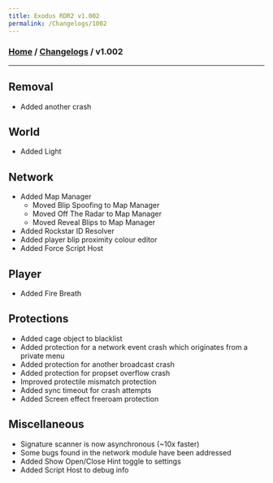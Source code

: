 ```yaml
---
title: Exodus RDR2 v1.002
permalink: /Changelogs/1002
---
```

### [Home](/) / [Changelogs](/Changelogs) / v1.002
---
## Removal
- Added another crash

## World
- Added Light

## Network
- Added Map Manager
  - Moved Blip Spoofing to Map Manager
  - Moved Off The Radar to Map Manager
  - Moved Reveal Blips to Map Manager
- Added Rockstar ID Resolver
- Added player blip proximity colour editor
- Added Force Script Host

## Player
- Added Fire Breath

## Protections
- Added cage object to blacklist
- Added protection for a network event crash which originates from a private menu
- Added protection for another broadcast crash
- Added protection for propset overflow crash
- Improved protectile mismatch protection
- Added sync timeout for crash attempts
- Added Screen effect freeroam protection

## Miscellaneous
- Signature scanner is now asynchronous (~10x faster)
- Some bugs found in the network module have been addressed
- Added Show Open/Close Hint toggle to settings
- Added Script Host to debug info
